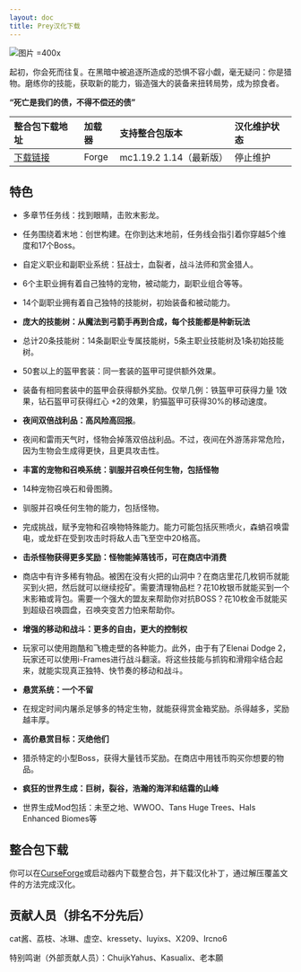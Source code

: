 ```yaml
---
layout: doc
title: Prey汉化下载
---
```


![图片 =400x](https://media.forgecdn.net/attachments/759/889/2023-11-15_22.png)

起初，你会死而往复。在黑暗中被追逐所造成的恐惧不容小觑，毫无疑问：你是猎物。磨练你的技能，获取新的能力，锻造强大的装备来扭转局势，成为掠食者。

**“死亡是我们的债，不得不偿还的债”**

| 整合包下载地址                                                      | 加载器 | 支持整合包版本          | 汉化维护状态 |
| :------------------------------------------------------------------ | :----- | :---------------------- | :----------- |
| [下载链接](https://www.curseforge.com/minecraft/modpacks/prey-beta) | Forge  | mc1.19.2 1.14（最新版） | 停止维护     |

<DownloadLinks :methods="[
  { id: 'lanzou', text: '下载汉化', icon: '/imgs/svg/lanzou.svg', link: 'https://vmhanhuazu.lanzouy.com/s/prey-vmct' },
  { id: 'bilibili', text: '专栏介绍', icon: '/imgs/svg/bilibili.svg', link: 'https://www.bilibili.com/read/cv28878702/' },
  { id: 'lazy', text: '懒汉下载', icon: '/imgs/lazydl.png', link: 'https://vmhanhuazu.lanzouy.com/s/prey-vmct' }
]" />

## 特色

- 多章节任务线：找到眼睛，击败末影龙。

- 任务围绕着末地：创世构建。在你到达末地前，任务线会指引着你穿越5个维度和17个Boss。

- 自定义职业和副职业系统：狂战士，血裂者，战斗法师和赏金猎人。

- 6个主职业拥有着自己独特的宠物，被动能力，副职业组合等等。

- 14个副职业拥有着自己独特的技能树，初始装备和被动能力。

- **庞大的技能树：从魔法到弓箭手再到合成，每个技能都是种新玩法**

- 总计20条技能树：14条副职业专属技能树，5条主职业技能树及1条初始技能树。

- 50套以上的盔甲套装：同一套装的盔甲可提供额外效果。

- 装备有相同套装中的盔甲会获得额外奖励。仅举几例：铁盔甲可获得力量 1效果，钻石盔甲可获得红心 +2的效果，豹猫盔甲可获得30%的移动速度。

- **夜间双倍战利品：高风险高回报**。

- 夜间和雷雨天气时，怪物会掉落双倍战利品。不过，夜间在外游荡非常危险，因为生物会生成得更快，且更具攻击性。

- **丰富的宠物和召唤系统：驯服并召唤任何生物，包括怪物**

- 14种宠物召唤石和骨图腾。

- 驯服并召唤任何生物的能力，包括怪物。

- 完成挑战，赋予宠物和召唤物特殊能力。能力可能包括灰熊喷火，森蚺召唤雷电，或龙虾在受到攻击时将敌人击飞至空中20格高。

- **击杀怪物获得更多奖励：怪物能掉落钱币，可在商店中消费**

- 商店中有许多稀有物品。被困在没有火把的山洞中？在商店里花几枚铜币就能买到火把，然后就可以继续挖矿。需要清理物品栏？花10枚银币就能买到一个末影箱或背包。需要一个强大的盟友来帮助你对抗BOSS？花10枚金币就能买到超级召唤圆盘，召唤突变苦力怕来帮助你。

- **增强的移动和战斗：更多的自由，更大的控制权**

- 玩家可以使用跑酷和飞檐走壁的各种能力。此外，由于有了Elenai Dodge 2，玩家还可以使用i-Frames进行战斗翻滚。将这些技能与抓钩和滑翔伞结合起来，就能实现真正独特、快节奏的移动和战斗。

- **悬赏系统：一个不留**

- 在规定时间内屠杀足够多的特定生物，就能获得赏金箱奖励。杀得越多，奖励越丰厚。

- **高价悬赏目标：灭绝他们**

- 猎杀特定的小型Boss，获得大量钱币奖励。在商店中用钱币购买你想要的物品。

- **疯狂的世界生成：巨树，裂谷，浩瀚的海洋和结霜的山峰**

- 世界生成Mod包括：未至之地、WWOO、Tans Huge Trees、Hals Enhanced Biomes等

## 整合包下载

你可以在[CurseForge](https://www.curseforge.com/minecraft/modpacks/prey-beta)或启动器内下载整合包，并下载汉化补丁，通过解压覆盖文件的方法完成汉化。

## 贡献人员（排名不分先后）

cat酱、荔枝、冰琳、虚空、kressety、luyixs、X209、Ircno6

特别鸣谢（外部贡献人员）：ChuijkYahus、Kasualix、老本願

<DocSupport />
